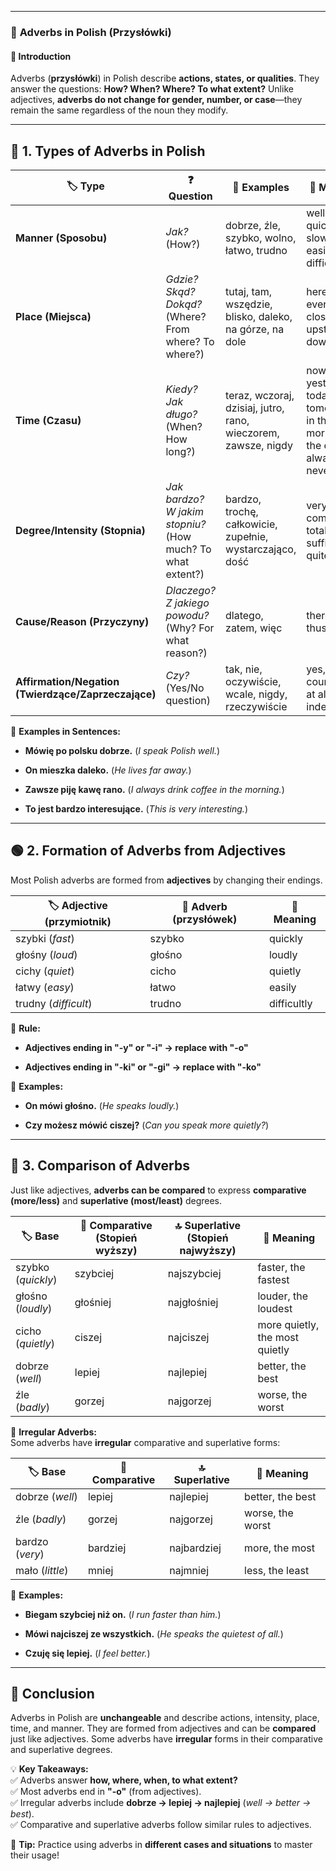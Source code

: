 
---
### 🌟 **Adverbs in Polish (Przysłówki)**

#### 📌 **Introduction**

Adverbs (**przysłówki**) in Polish describe **actions, states, or qualities**. They answer the questions: **How? When? Where? To what extent?** Unlike adjectives, **adverbs do not change for gender, number, or case**—they remain the same regardless of the noun they modify.

---

## 📖 **1. Types of Adverbs in Polish**

|🏷 **Type**|❓ **Question**|📝 **Examples**|📌 **Meaning**|
|---|---|---|---|
|**Manner (Sposobu)**|_Jak?_ (How?)|dobrze, źle, szybko, wolno, łatwo, trudno|well, badly, quickly, slowly, easily, difficultly|
|**Place (Miejsca)**|_Gdzie? Skąd? Dokąd?_ (Where? From where? To where?)|tutaj, tam, wszędzie, blisko, daleko, na górze, na dole|here, there, everywhere, close, far, upstairs, downstairs|
|**Time (Czasu)**|_Kiedy? Jak długo?_ (When? How long?)|teraz, wczoraj, dzisiaj, jutro, rano, wieczorem, zawsze, nigdy|now, yesterday, today, tomorrow, in the morning, in the evening, always, never|
|**Degree/Intensity (Stopnia)**|_Jak bardzo? W jakim stopniu?_ (How much? To what extent?)|bardzo, trochę, całkowicie, zupełnie, wystarczająco, dość|very, a little, completely, totally, sufficiently, quite|
|**Cause/Reason (Przyczyny)**|_Dlaczego? Z jakiego powodu?_ (Why? For what reason?)|dlatego, zatem, więc|therefore, thus, so|
|**Affirmation/Negation (Twierdzące/Zaprzeczające)**|_Czy?_ (Yes/No question)|tak, nie, oczywiście, wcale, nigdy, rzeczywiście|yes, no, of course, not at all, never, indeed|

📌 **Examples in Sentences:**

- **Mówię po polsku dobrze.** (_I speak Polish well._)
    
- **On mieszka daleko.** (_He lives far away._)
    
- **Zawsze piję kawę rano.** (_I always drink coffee in the morning._)
    
- **To jest bardzo interesujące.** (_This is very interesting._)
    

---

## 🟢 **2. Formation of Adverbs from Adjectives**

Most Polish adverbs are formed from **adjectives** by changing their endings.

|🏷 **Adjective (przymiotnik)**|🔄 **Adverb (przysłówek)**|📌 **Meaning**|
|---|---|---|
|szybki (_fast_)|szybko|quickly|
|głośny (_loud_)|głośno|loudly|
|cichy (_quiet_)|cicho|quietly|
|łatwy (_easy_)|łatwo|easily|
|trudny (_difficult_)|trudno|difficultly|

📌 **Rule:**

- **Adjectives ending in "-y" or "-i" → replace with "-o"**
    
- **Adjectives ending in "-ki" or "-gi" → replace with "-ko"**
    

📌 **Examples:**

- **On mówi głośno.** (_He speaks loudly._)
    
- **Czy możesz mówić ciszej?** (_Can you speak more quietly?_)
    

---

## 🔵 **3. Comparison of Adverbs**

Just like adjectives, **adverbs can be compared** to express **comparative (more/less)** and **superlative (most/least)** degrees.

|🏷 **Base**|🔼 **Comparative (Stopień wyższy)**|🔝 **Superlative (Stopień najwyższy)**|📌 **Meaning**|
|---|---|---|---|
|szybko (_quickly_)|szybciej|najszybciej|faster, the fastest|
|głośno (_loudly_)|głośniej|najgłośniej|louder, the loudest|
|cicho (_quietly_)|ciszej|najciszej|more quietly, the most quietly|
|dobrze (_well_)|lepiej|najlepiej|better, the best|
|źle (_badly_)|gorzej|najgorzej|worse, the worst|

📌 **Irregular Adverbs:**  
Some adverbs have **irregular** comparative and superlative forms:

|🏷 **Base**|🔼 **Comparative**|🔝 **Superlative**|📌 **Meaning**|
|---|---|---|---|
|dobrze (_well_)|lepiej|najlepiej|better, the best|
|źle (_badly_)|gorzej|najgorzej|worse, the worst|
|bardzo (_very_)|bardziej|najbardziej|more, the most|
|mało (_little_)|mniej|najmniej|less, the least|

📌 **Examples:**

- **Biegam szybciej niż on.** (_I run faster than him._)
    
- **Mówi najciszej ze wszystkich.** (_He speaks the quietest of all._)
    
- **Czuję się lepiej.** (_I feel better._)
    

---

## 🏁 **Conclusion**

Adverbs in Polish are **unchangeable** and describe actions, intensity, place, time, and manner. They are formed from adjectives and can be **compared** just like adjectives. Some adverbs have **irregular** forms in their comparative and superlative degrees.

💡 **Key Takeaways:**  
✅ Adverbs answer **how, where, when, to what extent?**  
✅ Most adverbs end in **"-o"** (from adjectives).  
✅ Irregular adverbs include **dobrze → lepiej → najlepiej** (_well → better → best_).  
✅ Comparative and superlative adverbs follow similar rules to adjectives.

🚀 **Tip:** Practice using adverbs in **different cases and situations** to master their usage!